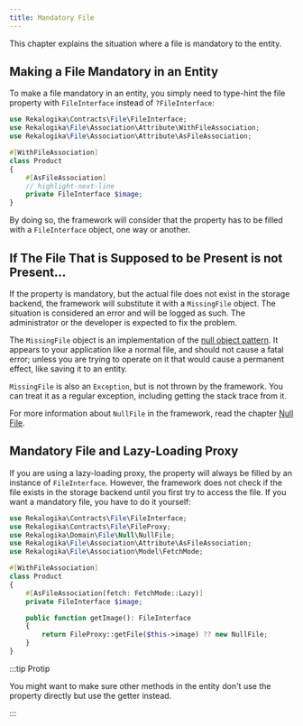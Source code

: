 ```yaml
---
title: Mandatory File
---
```


This chapter explains the situation where a file is mandatory to the entity.

## Making a File Mandatory in an Entity

To make a file mandatory in an entity, you simply need to type-hint the file
property with `FileInterface` instead of `?FileInterface`:

```php
use Rekalogika\Contracts\File\FileInterface;
use Rekalogika\File\Association\Attribute\WithFileAssociation;
use Rekalogika\File\Association\Attribute\AsFileAssociation;

#[WithFileAssociation]
class Product
{
    #[AsFileAssociation]
    // highlight-next-line
    private FileInterface $image;
}
```

By doing so, the framework will consider that the property has to be filled with
a `FileInterface` object, one way or another.

## If The File That is Supposed to be Present is not Present...

If the property is mandatory, but the actual file does not exist in the storage
backend, the framework will substitute it with a `MissingFile` object. The
situation is considered an error and will be logged as such. The administrator
or the developer is expected to fix the problem.

The `MissingFile` object is an implementation of the [null object
pattern](https://martinfowler.com/eaaCatalog/specialCase.html). It appears to
your application like a normal file, and should not cause a fatal error; unless
you are trying to operate on it that would cause a permanent effect, like saving
it to an entity.

`MissingFile` is also an `Exception`, but is not thrown by the framework. You
can treat it as a regular exception, including getting the stack trace from it.

For more information about `NullFile` in the framework, read the chapter
[Null File](../file/null-file).

## Mandatory File and Lazy-Loading Proxy

If you are using a lazy-loading proxy, the property will always be filled by an
instance of `FileInterface`. However, the framework does not check if the file
exists in the storage backend until you first try to access the file. If you
want a mandatory file, you have to do it yourself:

```php
use Rekalogika\Contracts\File\FileInterface;
use Rekalogika\Contracts\File\FileProxy;
use Rekalogika\Domain\File\Null\NullFile;
use Rekalogika\File\Association\Attribute\AsFileAssociation;
use Rekalogika\File\Association\Model\FetchMode;

#[WithFileAssociation]
class Product
{
    #[AsFileAssociation(fetch: FetchMode::Lazy)]
    private FileInterface $image;

    public function getImage(): FileInterface
    {
        return FileProxy::getFile($this->image) ?? new NullFile;
    }
}
```

:::tip Protip

You might want to make sure other methods in the entity don't use the property
directly but use the getter instead.

:::
